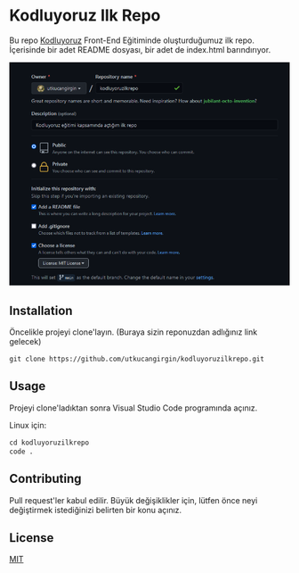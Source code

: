 # Kodluyoruz Ilk Repo
Bu repo [Kodluyoruz](https://www.kodluyoruz.org/) Front-End Eğitiminde oluşturduğumuz ilk repo. İçerisinde bir adet README dosyası, bir adet de index.html barındırıyor. 

![github](figures/ilkrepo.png)

## Installation
Öncelikle projeyi clone'layın. (Buraya sizin reponuzdan adlığınız link gelecek)

```                        
git clone https://github.com/utkucangirgin/kodluyoruzilkrepo.git
```

## Usage
Projeyi clone'ladıktan sonra Visual Studio Code programında açınız.

Linux için:
```
cd kodluyoruzilkrepo
code .
```

## Contributing
Pull request'ler kabul edilir. Büyük değişiklikler için, lütfen önce neyi değiştirmek istediğinizi belirten bir konu açınız.

## License
[MIT](https://choosealicense.com/license/mit)
